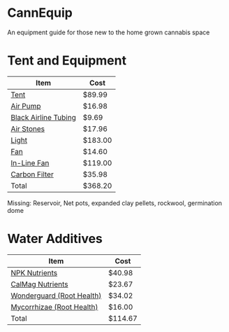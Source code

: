 # CannEquip
An equipment guide for those new to the home grown cannabis space

# Tent and Equipment

| Item          | Cost          |
| ------------- | ------------- |
| [Tent](https://www.amazon.com/VIVOSUN-Hydroponic-Observation-Window-Growing/dp/B01DXYMQ9M/ref=sr_1_5?dchild=1&keywords=grow+tent&qid=1595361547&sr=8-5)  | $89.99  |
| [Air Pump](https://www.amazon.com/Uniclife-Aquarium-Outlets-Accessories-Adjustable/dp/B01EBXI7PG/ref=sr_1_6?crid=BK7SM0JZ2VXI&dchild=1&keywords=aquarium+air+pump&qid=1595362324&sprefix=aquarium%2Caps%2C170&sr=8-6)  | $16.98  |
| [Black Airline Tubing](https://www.amazon.com/Flexible-Airline-Aquariums-Terrariums-Hydroponics/dp/B079DFWLX4/ref=sr_1_2_sspa?crid=2UD7Q7IVU3YH2&dchild=1&keywords=black+airline+tubing&qid=1595362622&sprefix=black+airline+%2Caps%2C169&sr=8-2-spons&psc=1&spLa=ZW5jcnlwdGVkUXVhbGlmaWVyPUFITVI2WktEUzdYTzQmZW5jcnlwdGVkSWQ9QTAwMDEwMDYzNVlLTzhFS1UwV0Q3JmVuY3J5cHRlZEFkSWQ9QTAyNjI3NjExOUQxMjdXWjRWWkwyJndpZGdldE5hbWU9c3BfYXRmJmFjdGlvbj1jbGlja1JlZGlyZWN0JmRvTm90TG9nQ2xpY2s9dHJ1ZQ==)  | $9.69  |
| [Air Stones](https://www.amazon.com/PIVBY-Oxygenation-Hydroponic-Aquaponics-Decorative/dp/B07KS1VGNZ/ref=sr_1_6?dchild=1&keywords=hydroponics+airstone&qid=1595362661&sr=8-6) | $17.96  |
| [Light](https://www.alibaba.com/product-detail/Meijiu-Led-Board-Best-Selling-QB_62090945327.html?fullFirstScreen=true) | $183.00  |
| [Fan](https://www.amazon.com/Comfort-Zone-Turbo-Speed-Black/dp/B001MEH1I2/ref=sr_1_10?dchild=1&keywords=8%22+fan&qid=1595363134&sr=8-10) | $14.60  |
| [In-Line Fan](https://www.amazon.com/AC-Infinity-CLOUDLINE-T4-Thermostat/dp/B06ZXWN3BG/ref=sxts_sxwds-bia-wc-p13n1_0?cv_ct_cx=inline+fan&dchild=1&keywords=inline+fan&pd_rd_i=B06ZXWN3BG&pd_rd_r=83dab88a-9d35-4c64-8d68-023d5693efa8&pd_rd_w=I71SF&pd_rd_wg=63zqN&pf_rd_p=13bf9bc7-d68d-44c3-9d2e-647020f56802&pf_rd_r=E365X3ATZ1E9AM86H351&psc=1&qid=1595363572&sr=1-1-791c2399-d602-4248-afbb-8a79de2d236f)  | $119.00  |
| [Carbon Filter](https://www.amazon.com/VIVOSUN-Australia-Charcoal-Pre-filter-Reversible/dp/B01DXYMBU6/ref=sr_1_1_sspa?crid=1YGUQ34061EA9&dchild=1&keywords=4+inch+carbon+filter&qid=1595363686&sprefix=4+inch+carb%2Caps%2C164&sr=8-1-spons&psc=1&spLa=ZW5jcnlwdGVkUXVhbGlmaWVyPUEzRFZHSjhWNDFOTlE5JmVuY3J5cHRlZElkPUEwNjQzNjU4MzFBNTFZMzFXU1RUMCZlbmNyeXB0ZWRBZElkPUEwNDYwODk5VE9UVktXOFpPWVBRJndpZGdldE5hbWU9c3BfYXRmJmFjdGlvbj1jbGlja1JlZGlyZWN0JmRvTm90TG9nQ2xpY2s9dHJ1ZQ==)  | $35.98  |
| Total | $368.20  |


Missing:
Reservoir, Net pots, expanded clay pellets, rockwool, germination dome


# Water Additives

| Item          | Cost          |
| ------------- | ------------- |
| [NPK Nutrients](https://www.amazon.com/General-Hydroponics-Flora-Bloom-Fertilizer/dp/B017H73708/ref=sxts_sxwds-bia-wc-p13n2_0?crid=HMRA1KQ7Y9VK&cv_ct_cx=general+hydroponics&dchild=1&keywords=general+hydroponics&pd_rd_i=B017H73708&pd_rd_r=9dab0100-0a46-4adf-a011-22e7abbbbde8&pd_rd_w=0jSrF&pd_rd_wg=Vd1tC&pf_rd_p=13bf9bc7-d68d-44c3-9d2e-647020f56802&pf_rd_r=TS5RR4BZ7Z14J6TPZH3E&psc=1&qid=1595361681&sprefix=general+hydrop%2Caps%2C180&sr=1-2-791c2399-d602-4248-afbb-8a79de2d236f) | $40.98   |
| [CalMag Nutrients](https://www.amazon.com/Botanicare-CAL-MAG-Plant-Supplement-Formula/dp/B004JKBMRW/ref=sxts_sxwds-bia-wc-p13n1_0?cv_ct_cx=cal+mag&dchild=1&keywords=cal+mag&pd_rd_i=B004JKBMRW&pd_rd_r=f37add86-0256-4326-b4e6-9950f25a6b80&pd_rd_w=ZOSVQ&pd_rd_wg=lmBu4&pf_rd_p=13bf9bc7-d68d-44c3-9d2e-647020f56802&pf_rd_r=8NQBBQHCB3JVB6X0BVN9&psc=1&qid=1595361914&sr=1-1-791c2399-d602-4248-afbb-8a79de2d236f) | $23.67   |
| [Wonderguard (Root Health)](https://www.amazon.com/Botanicare-HYDROGUARD-Bacillus-Inoculant-1-Quart/dp/B00IGFH25M/ref=sr_1_3?dchild=1&keywords=hydro+guard&qid=1595362077&sr=8-3) | $34.02   |
| [Mycorrhizae (Root Health)](https://www.amazon.com/Great-White-PSGW-01-FGGRWH-1OZ-Mycorrhizae/dp/B00A8PG6RI/ref=sxts_sxwds-bia-wc-p13n1_0?cv_ct_cx=great+white&dchild=1&keywords=great+white&pd_rd_i=B00A8PG6RI&pd_rd_r=21dc465f-6ba5-424a-9433-29dfd536c5c7&pd_rd_w=C4vSt&pd_rd_wg=DRPVw&pf_rd_p=13bf9bc7-d68d-44c3-9d2e-647020f56802&pf_rd_r=C4TX63NT247TB4EPD6GM&psc=1&qid=1595361780&sr=1-1-791c2399-d602-4248-afbb-8a79de2d236f) | $16.00   |
| Total  | $114.67  |









